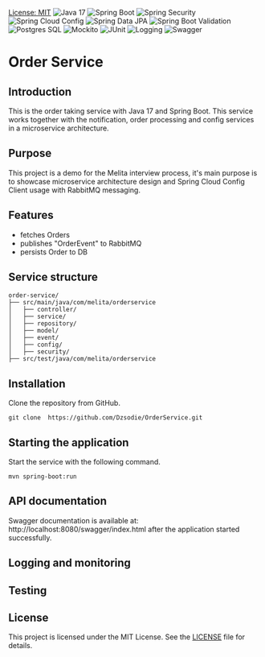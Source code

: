 [License: MIT](https://img.shields.io/badge/License-MIT-yellow.svg)
![Java 17](https://img.shields.io/badge/Java-17-007396?style=for-the-badge&logo=openjdk)
![Spring Boot](https://img.shields.io/badge/Spring%20Boot-2.7+-6DB33F?style=for-the-badge&logo=springboot)
![Spring Security](https://img.shields.io/badge/Spring%20Security-Secure-6DB33F?style=for-the-badge&logo=springsecurity)
![Spring Cloud Config](https://img.shields.io/badge/Spring%20Cloud%20Config-Client-6DB33F?style=for-the-badge&logo=spring)
![Spring Data JPA](https://img.shields.io/badge/Spring%20Data%20JPA-Repository-6DB33F?style=for-the-badge&logo=spring)
![Spring Boot Validation](https://img.shields.io/badge/Spring%20Boot-Validation-6DB33F?style=for-the-badge&logo=spring)
![Postgres SQL](https://img.shields.io/badge/PostgreSQL-Database-336791?style=for-the-badge&logo=postgresql)
![Mockito](https://img.shields.io/badge/Mockito-Testing-green?style=for-the-badge&logo=java)
![JUnit](https://img.shields.io/badge/JUnit-5-25A162?style=for-the-badge&logo=junit5)
![Logging](https://img.shields.io/badge/Logging-SLF4J%20%2F%20Logback-blue?style=for-the-badge&logo=java)
![Swagger](https://img.shields.io/badge/Swagger-API%20Docs-green?style=for-the-badge&logo=swagger)

# Order Service

## Introduction
This is the order taking service with Java 17 and Spring Boot. This service works together with the notification, order processing and config services in a microservice architecture.
## Purpose
This project is a demo for the Melita interview process, it's main purpose is to showcase microservice architecture design and Spring Cloud Config Client usage with RabbitMQ messaging.
## Features
- fetches Orders
- publishes "OrderEvent" to RabbitMQ
- persists Order to DB
## Service structure
```
order-service/
├── src/main/java/com/melita/orderservice
│   ├── controller/
│   ├── service/
│   ├── repository/
│   ├── model/
│   ├── event/
│   ├── config/
│   ├── security/
├── src/test/java/com/melita/orderservice
```
## Installation
Clone the repository from GitHub.
```shell
git clone  https://github.com/Dzsodie/OrderService.git
```
## Starting the application
Start the service with the following command.
```shell
mvn spring-boot:run
```
## API documentation
Swagger documentation is available at: http://localhost:8080/swagger/index.html after the application started successfully.
## Logging and monitoring

## Testing

## License
This project is licensed under the MIT License. See the [LICENSE](LICENSE) file for details.
